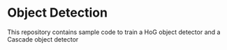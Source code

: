 Object Detection
===============

This repository contains sample code to train a HoG object detector and a Cascade object detector
